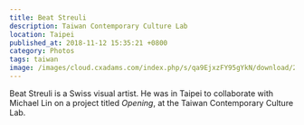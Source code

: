 ```yaml
---
title: Beat Streuli
description: Taiwan Contemporary Culture Lab
location: Taipei
published_at: 2018-11-12 15:35:21 +0800
category: Photos
tags: taiwan
image: /images/cloud.cxadams.com/index.php/s/qa9EjxzFY95gYkN/download/20181110-1512_Taipei_C-LAB_L1005247-0.jpg
---
```


Beat Streuli is a Swiss visual artist. He was in Taipei to collaborate
with Michael Lin on a project titled *Opening*, at the Taiwan
Contemporary Culture Lab.
